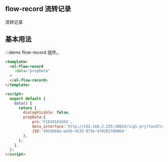 <script>
  export default {
    
    data() {
      return {
        propData:{
            prn:'C1811224488',
            data_interface:'http://192.168.2.225/lcgl-prj/taskTrans/',
            JID:'4991CE4DF1EC2B71ec-8efa-db5bf745ce5b'
        },
      }
        
    }
  }
</script>

## flow-record 流转记录

流转记录

## 基本用法

:::demo flow-record 组件。
```html
<template>
  <el-flow-record
    :data="propData"
  >
  </el-flow-record>
</template>

<script>
  export default {
    data() {
      return {
        dialogVisible: false,
        propData:{
            prn:'F1810163263',
            data_interface:'http://192.168.2.225:30024/lcgl-prj/taskTrans/',
            JID:'4919b69a-ee5b-4532-971b-974281789064'
        },
      };
    },
  };
</script>

```
